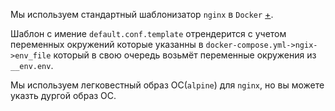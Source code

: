 Мы используем стандартный шаблонизатор `nginx` в `Docker` [+](https://hub.docker.com/_/nginx).


Шаблон с имение `default.conf.template` отрендерится с учетом переменных окружений
которые указанны в `docker-compose.yml->ngix->env_file` который в свою очередь возьмёт 
переменные окружения из `__env.env`.


Мы используем легковестный образ ОС(`alpine`) для `nginx`, но вы можете указть дургой образ ОС.